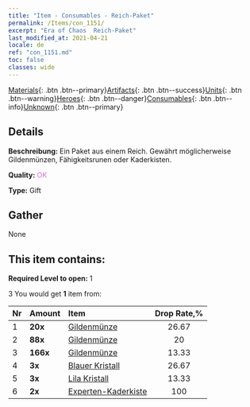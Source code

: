 ```yaml
---
title: "Item - Consumables - Reich-Paket"
permalink: /Items/con_1151/
excerpt: "Era of Chaos  Reich-Paket"
last_modified_at: 2021-04-21
locale: de
ref: "con_1151.md"
toc: false
classes: wide
---
```

 [Materials](/de/Items/){: .btn .btn--primary}[Artifacts](/de/Items/Artifacts/){: .btn .btn--success}[Units](/de/Items/Units/){: .btn .btn--warning}[Heroes](/de/Items/Heroes/){: .btn .btn--danger}[Consumables](/de/Items/Consumables/){: .btn .btn--info}[Unknown](/de/Items/Unknown/){: .btn .btn--primary}

## Details
 **Beschreibung:** Ein Paket aus einem Reich. Gewährt möglicherweise Gildenmünzen, Fähigkeitsrunen oder Kaderkisten.

 **Quality:** <span style="color: #DA70D6">OK</span>

 **Type:** Gift

## Gather

  None

## This item contains:

 **Required Level to open:** 1

 3 You would get **1** item  from:

  | Nr | Amount |     Item    | Drop Rate,% |
  |:---|:-------|:------------|:---------:|
  | 1 |  **20x** | [Gildenmünze](/de/Items/con_896/) | 26.67 | 
  | 2 |  **88x** | [Gildenmünze](/de/Items/con_896/) | 20 | 
  | 3 |  **166x** | [Gildenmünze](/de/Items/con_896/) | 13.33 | 
  | 4 |  **3x** | [Blauer Kristall](/de/Items/con_716/) | 26.67 | 
  | 5 |  **3x** | [Lila Kristall](/de/Items/con_720/) | 13.33 | 
  | 6 |  **2x** | [Experten-Kaderkiste](/de/Items/con_776/) | 100 | 
